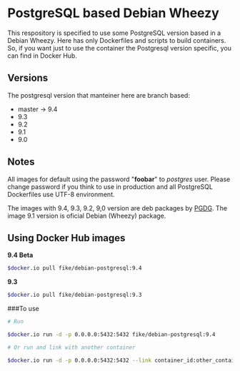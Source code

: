 # PostgreSQL based Debian Wheezy

This respository is specified to use some PostgreSQL version based in a Debian 
Wheezy. Here has only Dockerfiles and scripts to build containers. So, if you 
want just to use the container the Postgresql version specific, you can find
in Docker Hub. 


## Versions

The postgresql version that manteiner here are branch based:

- master -> 9.4
- 9.3
- 9.2
- 9.1 
- 9.0

## Notes

All images for default using the password "**foobar**" to *postgres* user. 
Please change password if you think to use in production and all PostgreSQL 
Dockerfiles use UTF-8 environment.

The images with 9.4, 9.3, 9.2, 9,0 version are deb packages by [PGDG](https://wiki.postgresql.org/wiki/Apt). 
The image 9.1 version is oficial Debian (Wheezy) package. 

## Using Docker Hub images

**9.4 Beta**

```bash
$docker.io pull fike/debian-postgresql:9.4
```

**9.3**

```bash
$docker.io pull fike/debian-postgresql:9.3
```

###To use

```bash
# Run 

$docker.io run -d -p 0.0.0.0:5432:5432 fike/debian-postgresql:9.4

# Or run and link with another container

$docker.io run -d -p 0.0.0.0:5432:5432 --link container_id:other_container

```
